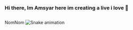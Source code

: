### Hi there, Im Amsyar here im creating a live i love 👋
##
NomNom
![Snake animation](https://github.com/amsyar99/amsyar99/blob/output/github-contribution-grid-snake.svg)

